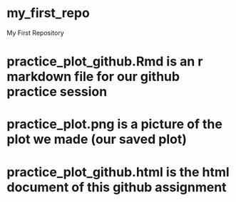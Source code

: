 # my_first_repo
My First Repository

# practice_plot_github.Rmd is an r markdown file for our github practice session
# practice_plot.png is a picture of the plot we made (our saved plot)
# practice_plot_github.html is the html document of this github assignment
